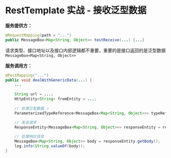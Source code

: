 # RestTemplate 实战 - 接收泛型数据

**服务提供方：**

```java
@RequestMapping(path = "...")
public MessageBox<Map<String, Object>> testReceive(...) {...}
```

请求类型、接口地址以及接口内部逻辑都不重要，重要的是接口返回的是泛型数据 `MessageBox<Map<String, Object>>`



**服务调用方：**

```java
@PostMapping("...")
public void dealWithGenericData(...) {
    ...
        
    String url = ...;
    HttpEntity<String> fromEntity = ...;
    
    // 处理泛型数据 ⭐
    ParameterizedTypeReference<MessageBox<Map<String, Object>>> typeReference = new ParameterizedTypeReference<MessageBox<Map<String, Object>>>() {};
   
    // 发送请求 
    ResponseEntity<MessageBox<Map<String, Object>>> responseEntity = restTemplate.exchange(url, HttpMethod.POST, fromEntity, typeReference);

    // 处理响应信息
    MessageBox<Map<String, Object>> body = responseEntity.getBody();
    log.info(String.valueOf(body));
}
```